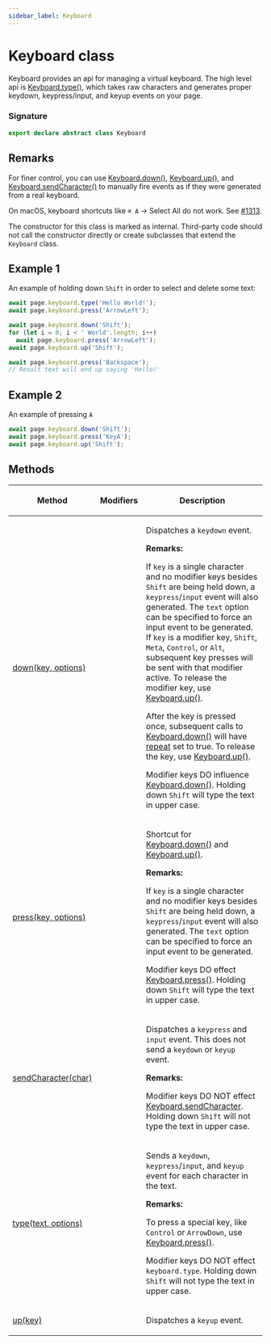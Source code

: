 ```yaml
---
sidebar_label: Keyboard
---
```


# Keyboard class

Keyboard provides an api for managing a virtual keyboard. The high level api is [Keyboard.type()](./puppeteer.keyboard.type.md), which takes raw characters and generates proper keydown, keypress/input, and keyup events on your page.

### Signature

```typescript
export declare abstract class Keyboard
```

## Remarks

For finer control, you can use [Keyboard.down()](./puppeteer.keyboard.down.md), [Keyboard.up()](./puppeteer.keyboard.up.md), and [Keyboard.sendCharacter()](./puppeteer.keyboard.sendcharacter.md) to manually fire events as if they were generated from a real keyboard.

On macOS, keyboard shortcuts like `⌘ A` -&gt; Select All do not work. See [\#1313](https://github.com/puppeteer/puppeteer/issues/1313).

The constructor for this class is marked as internal. Third-party code should not call the constructor directly or create subclasses that extend the `Keyboard` class.

## Example 1

An example of holding down `Shift` in order to select and delete some text:

```ts
await page.keyboard.type('Hello World!');
await page.keyboard.press('ArrowLeft');

await page.keyboard.down('Shift');
for (let i = 0; i < ' World'.length; i++)
  await page.keyboard.press('ArrowLeft');
await page.keyboard.up('Shift');

await page.keyboard.press('Backspace');
// Result text will end up saying 'Hello!'
```

## Example 2

An example of pressing `A`

```ts
await page.keyboard.down('Shift');
await page.keyboard.press('KeyA');
await page.keyboard.up('Shift');
```

## Methods

<table><thead><tr><th>

Method

</th><th>

Modifiers

</th><th>

Description

</th></tr></thead>
<tbody><tr><td>

<span id="down">[down(key, options)](./puppeteer.keyboard.down.md)</span>

</td><td>

</td><td>

Dispatches a `keydown` event.

**Remarks:**

If `key` is a single character and no modifier keys besides `Shift` are being held down, a `keypress`/`input` event will also generated. The `text` option can be specified to force an input event to be generated. If `key` is a modifier key, `Shift`, `Meta`, `Control`, or `Alt`, subsequent key presses will be sent with that modifier active. To release the modifier key, use [Keyboard.up()](./puppeteer.keyboard.up.md).

After the key is pressed once, subsequent calls to [Keyboard.down()](./puppeteer.keyboard.down.md) will have [repeat](https://developer.mozilla.org/en-US/docs/Web/API/KeyboardEvent/repeat) set to true. To release the key, use [Keyboard.up()](./puppeteer.keyboard.up.md).

Modifier keys DO influence [Keyboard.down()](./puppeteer.keyboard.down.md). Holding down `Shift` will type the text in upper case.

</td></tr>
<tr><td>

<span id="press">[press(key, options)](./puppeteer.keyboard.press.md)</span>

</td><td>

</td><td>

Shortcut for [Keyboard.down()](./puppeteer.keyboard.down.md) and [Keyboard.up()](./puppeteer.keyboard.up.md).

**Remarks:**

If `key` is a single character and no modifier keys besides `Shift` are being held down, a `keypress`/`input` event will also generated. The `text` option can be specified to force an input event to be generated.

Modifier keys DO effect [Keyboard.press()](./puppeteer.keyboard.press.md). Holding down `Shift` will type the text in upper case.

</td></tr>
<tr><td>

<span id="sendcharacter">[sendCharacter(char)](./puppeteer.keyboard.sendcharacter.md)</span>

</td><td>

</td><td>

Dispatches a `keypress` and `input` event. This does not send a `keydown` or `keyup` event.

**Remarks:**

Modifier keys DO NOT effect [Keyboard.sendCharacter](./puppeteer.keyboard.sendcharacter.md). Holding down `Shift` will not type the text in upper case.

</td></tr>
<tr><td>

<span id="type">[type(text, options)](./puppeteer.keyboard.type.md)</span>

</td><td>

</td><td>

Sends a `keydown`, `keypress`/`input`, and `keyup` event for each character in the text.

**Remarks:**

To press a special key, like `Control` or `ArrowDown`, use [Keyboard.press()](./puppeteer.keyboard.press.md).

Modifier keys DO NOT effect `keyboard.type`. Holding down `Shift` will not type the text in upper case.

</td></tr>
<tr><td>

<span id="up">[up(key)](./puppeteer.keyboard.up.md)</span>

</td><td>

</td><td>

Dispatches a `keyup` event.

</td></tr>
</tbody></table>

